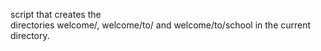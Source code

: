 script that creates the directories welcome/, welcome/to/ and welcome/to/school in the current directory.
